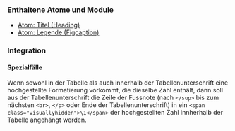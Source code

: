 ### Enthaltene Atome und Module
* [Atom: Titel (Heading)](../../atoms/headings/headings.html)
* [Atom: Legende (Figcaption)](../../atoms/figcaption/figcaption.html)

### Integration

#### Spezialfälle

Wenn sowohl in der Tabelle als auch innerhalb der Tabellenunterschrift eine hochgestellte Formatierung vorkommt, die dieselbe Zahl enthält, dann soll aus der Tabellenunterschrift die Zeile der Fussnote (nach ```</sup>``` bis zum nächsten ```<br>```, ```</p>``` oder Ende der Tabellenunterschrift) in ein ```<span class="visuallyhidden">\1</span>``` der hochgestellten Zahl innherhalb der Tabelle angehängt werden.
